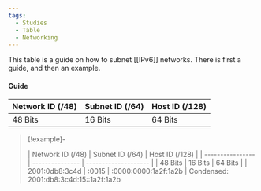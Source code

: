 ```yaml
---
tags:
  - Studies
  - Table
  - Networking
---
```

This table is a guide on how to subnet [[IPv6]] networks. There is first a guide, and then an example.

#### Guide
| Network ID (/48) | Subnet ID (/64) | Host ID (/128) |
| ---- | ---- | ---- |
| 48 Bits | 16 Bits | 64 Bits |
> [!example]-
> 
> | Network ID (/48) | Subnet ID (/64) | Host ID (/128)       |
| ---------------- | --------------- | -------------------- |
| 48 Bits          | 16 Bits         | 64 Bits              |
| 2001:0db8:3c4d   | :0015           | :0000:0000:1a2f:1a2b |
Condensed: 2001:db8:3c4d:15::1a2f:1a2b
